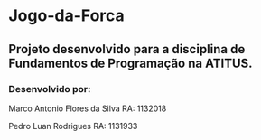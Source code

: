 # Jogo-da-Forca

## Projeto desenvolvido para a disciplina de Fundamentos de Programação na ATITUS.

### Desenvolvido por: 

Marco Antonio Flores da Silva RA: 1132018

Pedro Luan Rodrigues RA: 1131933
